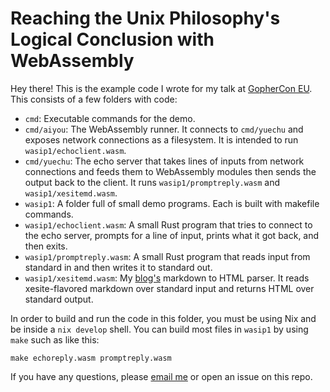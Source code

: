 # Reaching the Unix Philosophy's Logical Conclusion with WebAssembly

Hey there! This is the example code I wrote for my talk at [GopherCon
EU](https://gophercon.eu). This consists of a few folders with code:

- `cmd`: Executable commands for the demo.
- `cmd/aiyou`: The WebAssembly runner. It connects to `cmd/yuechu` and
  exposes network connections as a filesystem. It is intended to run
  `wasip1/echoclient.wasm`.
- `cmd/yuechu`: The echo server that takes lines of inputs from
  network connections and feeds them to WebAssembly modules then sends
  the output back to the client. It runs `wasip1/promptreply.wasm` and
  `wasip1/xesitemd.wasm`.
- `wasip1`: A folder full of small demo programs. Each is built with
  makefile commands.
- `wasip1/echoclient.wasm`: A small Rust program that tries to connect
  to the echo server, prompts for a line of input, prints what it got
  back, and then exits.
- `wasip1/promptreply.wasm`: A small Rust program that reads input
  from standard in and then writes it to standard out.
- `wasip1/xesitemd.wasm`: My [blog's](https://xeiaso.net) markdown to
  HTML parser. It reads xesite-flavored markdown over standard input
  and returns HTML over standard output.

In order to build and run the code in this folder, you must be using
Nix and be inside a `nix develop` shell. You can build most files in
`wasip1` by using `make` such as like this:

```
make echoreply.wasm promptreply.wasm
```

If you have any questions, please [email
me](https://xeiaso.net/contact) or open an issue on this repo.

